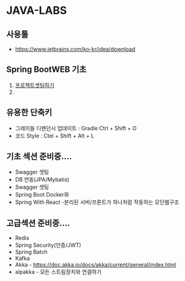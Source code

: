 # JAVA-LABS

## 사용툴

- https://www.jetbrains.com/ko-kr/idea/download

## Spring BootWEB 기초

1. [프로젝트셋팅하기](./springweb/README.md)
2.

## 유용한 단축키

- 그레이들 디펜던시 업데이트 : Gradle Ctrl + Shift + O
- 코드 Style : Ctel + Shift + Alt + L


## 기초 섹션 준비중....

- Swagger 셋팅
- DB 연동(JPA/Mybatis)
- Swagger 셋팅
- Spring Boot Docker화
- Spring With React -분리된 서버/프론트가 하나처럼 작동하는 모던웹구조

## 고급섹션 준비중....

- Redis
- Spring Security(인증/JWT)
- Spring Batch
- Kafka
- Akka - https://doc.akka.io/docs/akka/current/general/index.html
- alpakka - 모든 스트림장치와 연결하기
